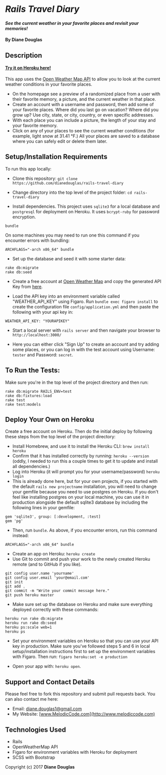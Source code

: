 # _Rails Travel Diary_

#### _See the current weather in your favorite places and revisit your memories!_

#### By Diane Douglas

## Description

#### [Try it on Heroku here!](https://polar-thicket-38133.herokuapp.com/)

This app uses the [Open Weather Map API](http://openweathermap.org/api) to allow you to look at the current weather conditions in your favorite places. 

* On the homepage see a preview of a randomized place from a user with their favorite memory, a picture, and the current weather in that place. 
* Create an account with a username and password, then add some of your favorite places. Where did you last go on vacation? Where did you grow up? Use city, state, or city, country, or even specific addresses.
* With each place you can include a picture, the length of your stay and your favorite memory.
* Click on any of your places to see the current weather conditions (for example, light snow at 31.41 &deg;F.) All your places are saved to a database where you can safely edit or delete them later.

## Setup/Installation Requirements

To run this app locally:

* Clone this repository: `git clone https://github.com/dianedouglas/rails-travel-diary`

* Change directory into the top level of the project folder: `cd rails-travel-diary`

* Install dependencies. This project uses `sqlite3` for a local database and `postgresql` for deployment on Heroku. It uses `bcrypt-ruby` for password encryption. 

```
bundle
```

On some machines you may need to run one this command if you encounter errors with bundling:

```
ARCHFLAGS="-arch x86_64" bundle
```

* Set up the database and seed it with some starter data:

```
rake db:migrate
rake db:seed
```

* Create a free account at [Open Weather Map](openweathermap.org/api) and copy the generated API Key from [here](https://home.openweathermap.org/api_keys). 

* Load the API key into an environment variable called "WEATHER_API_KEY" using Figaro. Run `bundle exec figaro install` to create the configuration file `config/application.yml` and then paste the following with your api key in:

```
WEATHER_API_KEY: "YOURAPIKEY"
```

* Start a local server with `rails server` and then navigate your browser to `http://localhost:3000/`

* Here you can either click "Sign Up" to create an account and try adding some places, or you can log in with the test account using Username: `tester` and Password: `secret`. 

## To Run the Tests:

Make sure you're in the top level of the project directory and then run:

```
rake db:migrate RAILS_ENV=test
rake db:fixtures:load
rake test
rake test:models
```

## Deploy Your Own on Heroku

Create a free account on Heroku. Then do the initial deploy by following these steps from the top level of the project directory:

* Install Homebrew, and use it to install the Heroku CLI: `brew install heroku`
* Confirm that it has installed correctly by running: `heroku --version` (oddly, I needed to run this a couple times to get it to update and install all dependencies.)
* Log into Heroku (it will prompt you for your username/password) `heroku login`
* This is already done here, but for your own projects, if you started with the default `rails new projectname` installation, you will need to change your gemfile because you need to use postgres on Heroku. If you don't feel like installing postgres on your local machine, you can use it in production alongside the default sqlite3 database by including the following lines in your gemfile:

```
gem 'sqlite3', group: [:development, :test]
gem 'pg'
```

* Then, run `bundle`. As above, if you encounter errors, run this command instead: 

```
ARCHFLAGS="-arch x86_64" bundle
```

* Create an app on Heroku: `heroku create`
* Use Git to commit and push your work to the newly created Heroku remote (and to GitHub if you like).

```
git config user.name 'yourname'
git config user.email 'your@email.com'
git init
git add .
git commit -m "Write your commit message here."
git push heroku master
```

* Make sure set up the database on Heroku and make sure everything deployed correctly with these commands:

```
heroku run rake db:migrate
heroku run rake db:seed
heroku ps:scale web=1
heroku ps
```

* Set your environment variables on Heroku so that you can use your API key in production. Make sure you've followed steps 5 and 6 in local setup/installation instructions first to set up the environment variables with Figaro. Then run: `figaro heroku:set -e production`

* Open your app with: `heroku open`.


## Support and Contact Details

Please feel free to fork this repository and submit pull requests back. You can also contact me here:

* Email: diane.douglas1@gmail.com
* My Website: [www.MelodicCode.com](http://www.melodiccode.com)

## Technologies Used

* Rails
* OpenWeatherMap API
* Figaro for environment variables with Heroku for deployment
* SCSS with Bootstrap

Copyright (c) 2017 **Diane Douglas**
